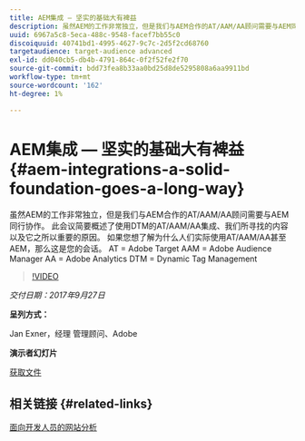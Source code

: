 ```yaml
---
title: AEM集成 — 坚实的基础大有裨益
description: 虽然AEM的工作非常独立，但是我们与AEM合作的AT/AAM/AA顾问需要与AEM同行协作。 此会议简要概述了使用DTM的AT/AAM/AA集成、我们所寻找的内容以及它之所以重要的原因。
uuid: 6967a5c8-5eca-488c-9548-facef7bb55c0
discoiquuid: 40741bd1-4995-4627-9c7c-2d5f2cd68760
targetaudience: target-audience advanced
exl-id: dd040cb5-db4b-4791-864c-0f2f52fe2f70
source-git-commit: bdd73fea8b33aa0bd25d8de5295808a6aa9911bd
workflow-type: tm+mt
source-wordcount: '162'
ht-degree: 1%

---
```


# AEM集成 — 坚实的基础大有裨益{#aem-integrations-a-solid-foundation-goes-a-long-way}

虽然AEM的工作非常独立，但是我们与AEM合作的AT/AAM/AA顾问需要与AEM同行协作。 此会议简要概述了使用DTM的AT/AAM/AA集成、我们所寻找的内容以及它之所以重要的原因。 如果您想了解为什么人们实际使用AT/AAM/AA甚至AEM，那么这是您的会话。   AT = Adobe Target AAM = Adobe Audience Manager AA = Adobe Analytics DTM = Dynamic Tag Management

>[!VIDEO](https://video.tv.adobe.com/v/19833/?quality=9)

*交付日期：2017年9月27日*

**呈列方式：**

Jan Exner，经理 管理顾问、Adobe

**演示者幻灯片**

[获取文件](assets/170927-aem-gems-integrations.pdf)

## 相关链接 {#related-links}

[面向开发人员的网站分析](https://webanalyticsfordevelopers.com/)

<!--
[Get back to the Overview](https://helpx.adobe.com/experience-manager/kt/eseminars/gems/aem-index.html)
-->
